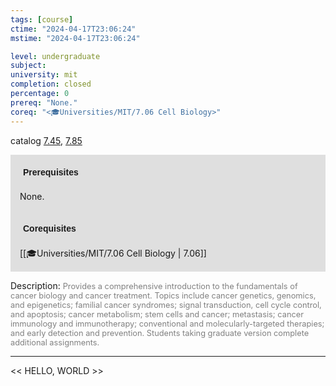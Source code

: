```yaml
---
tags: [course]
ctime: "2024-04-17T23:06:24"
mstime: "2024-04-17T23:06:24"

level: undergraduate
subject: 
university: mit
completion: closed
percentage: 0
prereq: "None."
coreq: "<🎓Universities/MIT/7.06 Cell Biology>"
---
```


catalog [7.45](http://student.mit.edu/catalog/m7a.html#7.45), [7.85](http://student.mit.edu/catalog/m7a.html#7.85)

<span style="display: block; padding: 15px; background-color: rgb(100, 100, 100, 0.2);"><font id="m_prereq3612_0" style="display: block; font-family: Arial, sans-serif; font-weight: bold; padding: 5px">Prerequisites</font><br><span id="prereq3612_0">None.</span></span>
<span style="display: block; padding: 15px; background-color: rgb(100, 100, 100, 0.2);"><font id="m_coreq3612_0" style="display: block; font-family: Arial, sans-serif; font-weight: bold; padding: 5px">Corequisites</font><br><span id="coreq3612_0">[[🎓Universities/MIT/7.06 Cell Biology | 7.06]]</span></span>

<font style="">Description:</font>
<font style="color: grey; font-size: 0.8rem;">Provides a comprehensive introduction to the fundamentals of cancer biology and cancer treatment. Topics include cancer genetics, genomics, and epigenetics; familial cancer syndromes; signal transduction, cell cycle control, and apoptosis; cancer metabolism; stem cells and cancer; metastasis; cancer immunology and immunotherapy; conventional and molecularly-targeted therapies; and early detection and prevention. Students taking graduate version complete additional assignments.</font>



---

<< HELLO, WORLD >>

